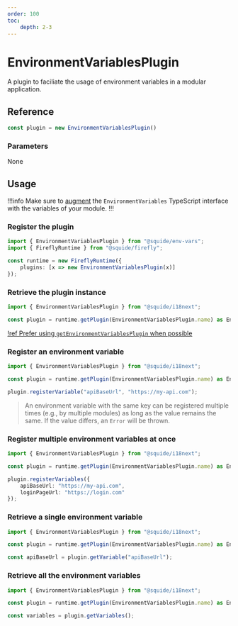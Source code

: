 ```yaml
---
order: 100
toc:
    depth: 2-3
---
```


# EnvironmentVariablesPlugin

A plugin to faciliate the usage of environment variables in a modular application.

## Reference

```ts
const plugin = new EnvironmentVariablesPlugin()
```

### Parameters

None

## Usage

!!!info
Make sure to [augment](../../guides/use-environment-variables.md#module-augmentation) the `EnvironmentVariables` TypeScript interface with the variables of your module.
!!!

### Register the plugin

```ts !#5
import { EnvironmentVariablesPlugin } from "@squide/env-vars";
import { FireflyRuntime } from "@squide/firefly";

const runtime = new FireflyRuntime({
    plugins: [x => new EnvironmentVariablesPlugin(x)]
});
```

### Retrieve the plugin instance

```ts
import { EnvironmentVariablesPlugin } from "@squide/i18next";

const plugin = runtime.getPlugin(EnvironmentVariablesPlugin.name) as EnvironmentVariablesPlugin;
```

[!ref Prefer using `getEnvironmentVariablesPlugin` when possible](./getEnvironmentVariablesPlugin.md)

### Register an environment variable

```ts !#5
import { EnvironmentVariablesPlugin } from "@squide/i18next";

const plugin = runtime.getPlugin(EnvironmentVariablesPlugin.name) as EnvironmentVariablesPlugin;

plugin.registerVariable("apiBaseUrl", "https://my-api.com");
```

> An environment variable with the same key can be registered multiple times (e.g., by multiple modules) as long as the value remains the same. If the value differs, an `Error` will be thrown.

### Register multiple environment variables at once

```ts !#5-8
import { EnvironmentVariablesPlugin } from "@squide/i18next";

const plugin = runtime.getPlugin(EnvironmentVariablesPlugin.name) as EnvironmentVariablesPlugin;

plugin.registerVariables({
    apiBaseUrl: "https://my-api.com",
    loginPageUrl: "https://login.com"
});
```

### Retrieve a single environment variable

```ts !#5
import { EnvironmentVariablesPlugin } from "@squide/i18next";

const plugin = runtime.getPlugin(EnvironmentVariablesPlugin.name) as EnvironmentVariablesPlugin;

const apiBaseUrl = plugin.getVariable("apiBaseUrl");
```

### Retrieve all the environment variables

```ts !#5
import { EnvironmentVariablesPlugin } from "@squide/i18next";

const plugin = runtime.getPlugin(EnvironmentVariablesPlugin.name) as EnvironmentVariablesPlugin;

const variables = plugin.getVariables();
```
